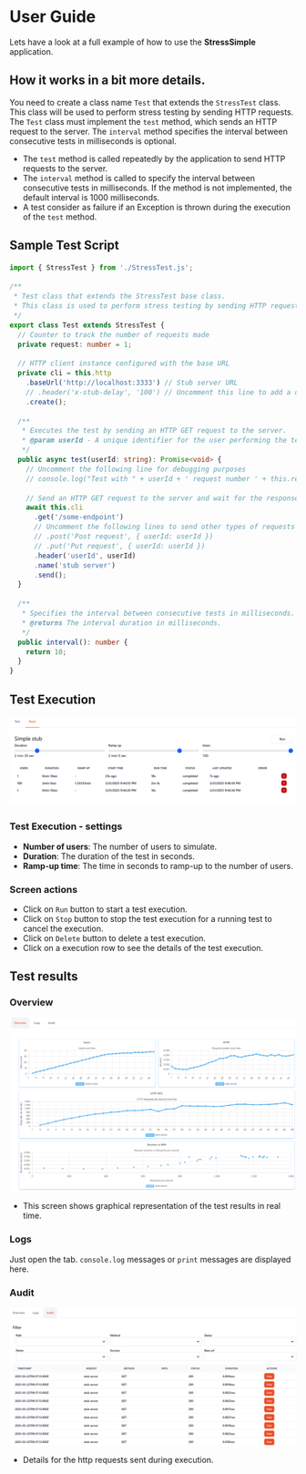 # User Guide

Lets have a look at a full example of how to use the **StressSimple** application.


## How it works in a bit more details.

You need to create a class name `Test` that extends the `StressTest` class. This class will be used to perform stress testing by sending HTTP requests. The `Test` class must implement the `test` method, which sends an HTTP request to the server. The `interval` method specifies the interval between consecutive tests in milliseconds is optional.


* The `test` method is called repeatedly by the application to send HTTP requests to the server.
* The `interval` method is called to specify the interval between consecutive tests in milliseconds. If the method is not implemented, the default interval is 1000 milliseconds.
* A test consider as failure if an Exception is thrown during the execution of the `test` method.

## Sample Test Script
```typescript
import { StressTest } from './StressTest.js';

/**
 * Test class that extends the StressTest base class.
 * This class is used to perform stress testing by sending HTTP requests to a specified server.
 */
export class Test extends StressTest {
  // Counter to track the number of requests made
  private request: number = 1;

  // HTTP client instance configured with the base URL
  private cli = this.http
    .baseUrl('http://localhost:3333') // Stub server URL
    // .header('x-stub-delay', '100') // Uncomment this line to add a delay to all requests
    .create();

  /**
   * Executes the test by sending an HTTP GET request to the server.
   * @param userId - A unique identifier for the user performing the test.
   */
  public async test(userId: string): Promise<void> {
    // Uncomment the following line for debugging purposes
    // console.log("Test with " + userId + ' request number ' + this.request++);

    // Send an HTTP GET request to the server and wait for the response
    await this.cli
      .get('/some-endpoint')
      // Uncomment the following lines to send other types of requests
      // .post('Post request', { userId: userId })
      // .put('Put request', { userId: userId })
      .header('userId', userId)
      .name('stub server')
      .send();
  }

  /**
   * Specifies the interval between consecutive tests in milliseconds.
   * @returns The interval duration in milliseconds.
   */
  public interval(): number {
    return 10;
  }
}

```

## Test Execution
![Test execution](./images/ScreenshotRuns.png)

### Test Execution - settings
* **Number of users**: The number of users to simulate.
* **Duration**: The duration of the test in seconds.
* **Ramp-up time**: The time in seconds to ramp-up to the number of users.

### Screen actions
* Click on `Run` button to start a test execution.
* Click on `Stop` button to stop the test execution for a running test to cancel the execution.
* Click on `Delete` button to delete a test execution.
* Click on a execution row to see the details of the test execution.


## Test results

### Overview
![Test results](./images/ScreenshotOverview.png)
* This screen shows graphical representation of the test results in real time.

### Logs
Just open the tab. `console.log` messages or `print` messages are displayed here.

### Audit
![Audit](./images/ScreenshotAudit.png)
* Details for the http requests sent during execution.
